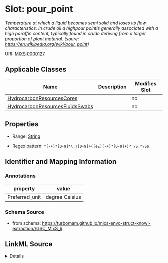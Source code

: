 # Slot: pour_point


_Temperature at which a liquid becomes semi solid and loses its flow characteristics. In crude oil a highpour pointis generally associated with a high paraffin content, typically found in crude deriving from a larger proportion of plant material. (soure: https://en.wikipedia.org/wiki/pour_point)_



URI: [MIXS:0000127](https://w3id.org/mixs/0000127)



<!-- no inheritance hierarchy -->




## Applicable Classes

| Name | Description | Modifies Slot |
| --- | --- | --- |
[HydrocarbonResourcesCores](HydrocarbonResourcesCores.md) |  |  no  |
[HydrocarbonResourcesFluidsSwabs](HydrocarbonResourcesFluidsSwabs.md) |  |  no  |







## Properties

* Range: [String](String.md)

* Regex pattern: `^[-+]?[0-9]*\.?[0-9]+([eE][-+]?[0-9]+)? \S.*\S$`





## Identifier and Mapping Information





### Annotations

| property | value |
| --- | --- |
| Preferred_unit | degree Celsius |



### Schema Source


* from schema: https://turbomam.github.io/mixs-envo-struct-knowl-extraction//GSC_MIxS_6




## LinkML Source

<details>
```yaml
name: pour_point
annotations:
  Preferred_unit:
    tag: Preferred_unit
    value: degree Celsius
description: 'Temperature at which a liquid becomes semi solid and loses its flow
  characteristics. In crude oil a highpour pointis generally associated with a high
  paraffin content, typically found in crude deriving from a larger proportion of
  plant material. (soure: https://en.wikipedia.org/wiki/pour_point)'
title: pour point
from_schema: https://turbomam.github.io/mixs-envo-struct-knowl-extraction//GSC_MIxS_6
rank: 1000
slot_uri: MIXS:0000127
multivalued: false
alias: pour_point
domain_of:
- HydrocarbonResourcesCores
- HydrocarbonResourcesFluidsSwabs
range: string
required: false
recommended: false
pattern: ^[-+]?[0-9]*\.?[0-9]+([eE][-+]?[0-9]+)? \S.*\S$

```
</details>